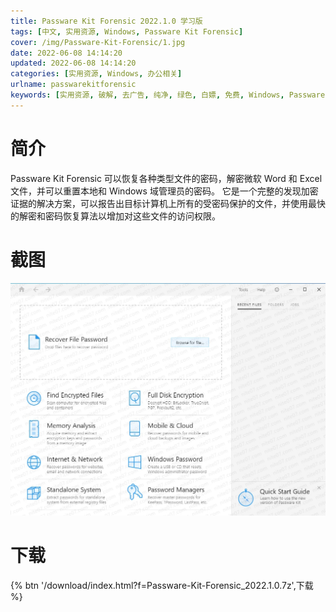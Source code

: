 ```yaml
---
title: Passware Kit Forensic 2022.1.0 学习版
tags: [中文, 实用资源, Windows, Passware Kit Forensic]
cover: /img/Passware-Kit-Forensic/1.jpg
date: 2022-06-08 14:14:20
updated: 2022-06-08 14:14:20
categories: [实用资源, Windows, 办公相关]
urlname: passwarekitforensic
keywords: [实用资源, 破解, 去广告, 纯净, 绿色, 白嫖, 免费, Windows, Passware Kit Forensic]
---
```


# 简介

Passware Kit Forensic 可以恢复各种类型文件的密码，解密微软 Word 和 Excel 文件，并可以重置本地和 Windows 域管理员的密码。 它是一个完整的发现加密证据的解决方案，可以报告出目标计算机上所有的受密码保护的文件，并使用最快的解密和密码恢复算法以增加对这些文件的访问权限。

# 截图

![](/img/Passware-Kit-Forensic/2.jpg)

# 下载

{% btn '/download/index.html?f=Passware-Kit-Forensic_2022.1.0.7z',下载 %}
